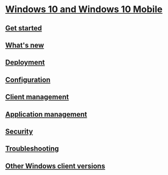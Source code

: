 # [Windows 10 and Windows 10 Mobile](index.md)
## [Get started](/windows/whats-new/get-started-with-1709)
## [What's new](/windows/whats-new)
## [Deployment](/windows/deployment)
## [Configuration](/windows/configuration)
## [Client management](/windows/client-management)
## [Application management](/windows/application-management)
## [Security](/windows/security)
## [Troubleshooting](/windows/client-management/windows-10-support-solutions)
## [Other Windows client versions](https://docs.microsoft.com/previous-versions/windows)